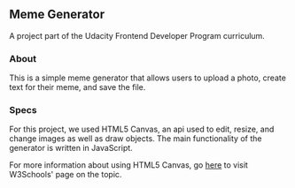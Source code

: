 ## Meme Generator
A project part of the Udacity Frontend Developer Program curriculum.

### About
This is a simple meme generator that allows users to upload a photo, create text for their meme, and save the file.

### Specs
For this project, we used HTML5 Canvas, an api used to edit, resize, and change images as well as draw objects. The main functionality of the generator is written in JavaScript.

For more information about using HTML5 Canvas, go [here](http://www.w3schools.com/html/html5_canvas.asp) to visit W3Schools' page on the topic.
